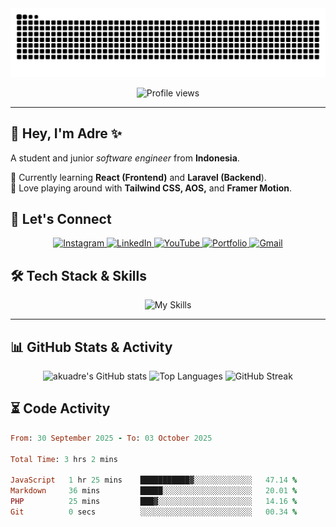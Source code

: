 <!-- Banner -->
<!-- <div align="center">
  <img src="https://github.com/akuadre/akuadre/blob/main/public/banner.jpeg?raw=true" alt="akuadre banner" style="width: 100%; border-radius: 12px;" />
</div> -->

<div align="center">
  <img src="https://raw.githubusercontent.com/akuadre/akuadre/output/github-contribution-grid-snake-dark.svg" alt="Snake animation" />
</div>

<p align="center">
  <img src="https://komarev.com/ghpvc/?username=akuadre&label=Profile%20views&color=0e75b6&style=flat" alt="Profile views" />
</p>

---

## 👋 Hey, I'm Adre ✨
A student and junior *software engineer* from **Indonesia**.

🌱 Currently learning **React (Frontend)** and **Laravel (Backend**).  
🚀 Love playing around with **Tailwind CSS, AOS,** and **Framer Motion**.  

## 🔗 Let's Connect
<div align="center">
  <a href="https://instagram.com/akuadre">
    <img src="https://img.shields.io/badge/Instagram-E4405F?style=for-the-badge&logo=instagram&logoColor=white" alt="Instagram" />
  </a>
  <a href="https://www.linkedin.com/in/adrenalin-muhammad-dewangga-7b6793316/">
    <img src="https://img.shields.io/badge/LinkedIn-0077B5?style=for-the-badge&logo=linkedin&logoColor=white" alt="LinkedIn" />
  </a>
  <!-- <a href="https://discord.gg/invitecode">
    <img src="https://img.shields.io/badge/Discord-5865F2?style=for-the-badge&logo=discord&logoColor=white" alt="Discord" />
  </a> -->
  <a href="https://youtube.com/@akuadre">
    <img src="https://img.shields.io/badge/YouTube-FF0000?style=for-the-badge&logo=youtube&logoColor=white" alt="YouTube" />
  </a>
  <a href="https://adre.vercel.app">
    <img src="https://img.shields.io/badge/Portfolio-000000?style=for-the-badge&logo=firefox&logoColor=white" alt="Portfolio" />
  </a>
  <a href="mailto:adrefocus@gmail.com">
    <img src="https://img.shields.io/badge/Gmail-D14836?style=for-the-badge&logo=gmail&logoColor=white" alt="Gmail" />
  </a>
</div>



## 🛠️ Tech Stack & Skills
<div align="center">
  <img src="https://skillicons.dev/icons?i=html,css,js,php,tailwind,bootstrap,git,github,java,python,cpp,cs,mysql,react,nodejs&theme=dark" alt="My Skills"/>
</div>

---

## 📊 GitHub Stats & Activity
<div align="center">

<!-- GitHub Stats -->
<img src="https://github-readme-stats.vercel.app/api?username=akuadre&show_icons=true&theme=tokyonight&hide_border=true&count_private=true" alt="akuadre's GitHub stats" />

<!-- Top Langs -->
<img src="https://github-readme-stats.vercel.app/api/top-langs/?username=akuadre&layout=compact&theme=tokyonight&hide_border=true&langs_count=8" alt="Top Languages" />

<!-- Streak Stats -->
<img src="https://github-readme-streak-stats.herokuapp.com?user=akuadre&theme=tokyonight&hide_border=true" alt="GitHub Streak" />

</div>


## ⏳ Code Activity

<!--START_SECTION:waka-->

```ruby
From: 30 September 2025 - To: 03 October 2025

Total Time: 3 hrs 2 mins

JavaScript   1 hr 25 mins    ███████████▓░░░░░░░░░░░░░   47.14 %
Markdown     36 mins         █████░░░░░░░░░░░░░░░░░░░░   20.01 %
PHP          25 mins         ███▓░░░░░░░░░░░░░░░░░░░░░   14.16 %
Git          0 secs          ░░░░░░░░░░░░░░░░░░░░░░░░░   00.34 %
```

<!--END_SECTION:waka-->
